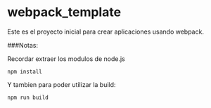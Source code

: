 # webpack_template

Este es el proyecto inicial para crear aplicaciones usando webpack.

###Notas:

Recordar extraer los modulos de node.js
```
npm install
```

Y tambien para poder utilizar la build:

```
npm run build
```
